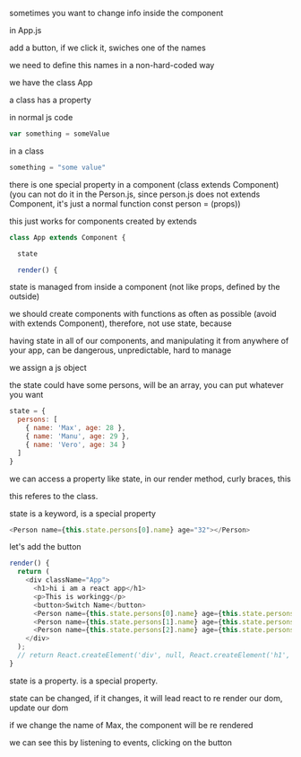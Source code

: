 
sometimes you want to change info inside the component

in App.js

add a button, if we click it, swiches one of the names

we need to define this names in a non-hard-coded way

we have the class App

a class has a property

in normal js code

```js
var something = someValue
```

in a class

```js
something = "some value"
```

there is one special property in a component (class extends Component)
(you can not do it in the Person.js, since person.js does not extends Component, it's just a normal function const person = (props))

this just works for components created by extends

```js
class App extends Component {

  state

  render() {
```

state is managed from inside a component (not like props, defined by the outside)

we should create components with functions as often as possible (avoid with extends Component), therefore, not use state, because

having state in all of our components, and manipulating it from anywhere of your app, can be dangerous, unpredictable, hard to manage

we assign a js object

the state could have some persons, will be an array, you can put whatever you want

```js
state = {
  persons: [
    { name: 'Max', age: 28 },
    { name: 'Manu', age: 29 },
    { name: 'Vero', age: 34 }
  ]
}
```

we can access a property like state, in our render method, curly braces, this

this referes to the class.

state is a keyword, is a special property


```js
<Person name={this.state.persons[0].name} age="32"></Person>
```

let's add the button

```js
render() {
  return (
    <div className="App">
      <h1>hi i am a react app</h1>
      <p>This is workingg</p>
      <button>Switch Name</button>
      <Person name={this.state.persons[0].name} age={this.state.persons[0].age}></Person>
      <Person name={this.state.persons[1].name} age={this.state.persons[1].age}>Hobbies: Racing</Person>
      <Person name={this.state.persons[2].name} age={this.state.persons[2].age}></Person>
    </div>
  );
  // return React.createElement('div', null, React.createElement('h1', null, 'i am a react blabla'));
}
```

state is a property. is a special property.

state can be changed, if it changes, it will lead react to re render our dom, update our dom

if we change the name of Max, the component will be re rendered

we can see this by listening to events, clicking on the button


























